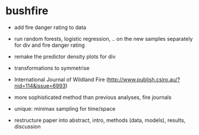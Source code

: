 # bushfire

- add fire danger rating to data
- run random forests, logistic regression, .. on the new samples separately for div and fire danger rating
- remake the predictor density plots for div
- transformations to symmetrise

- International Journal of Wildland Fire (http://www.publish.csiro.au/?nid=114&issue=6993)
- more sophisticated method than previous analyses, fire journals
- unique: minimax sampling for time/space
- restructure paper into abstract, intro, methods (data, models), results, discussion
